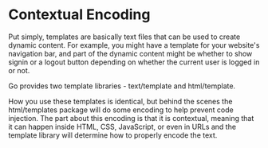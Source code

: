 # Contextual Encoding

Put simply, templates are basically text files that can be used to create dynamic content. For example, you might have a template for your website's navigation bar, and part of the dynamic content might be whether to show  signin or a logout button depending on whether the current user is logged in or not.

Go provides two template libraries - text/template and html/template.

How you use these templates is identical, but behind the scenes the html/templates package will do some encoding to help prevent code injection. The part about this encoding is that it is contextual, meaning that it can happen inside HTML, CSS, JavaScript, or even in URLs and the template library will determine how to properly encode the text.